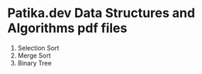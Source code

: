 # Patika.dev Data Structures and Algorithms pdf files
1. Selection Sort
2. Merge Sort
3. Binary Tree
